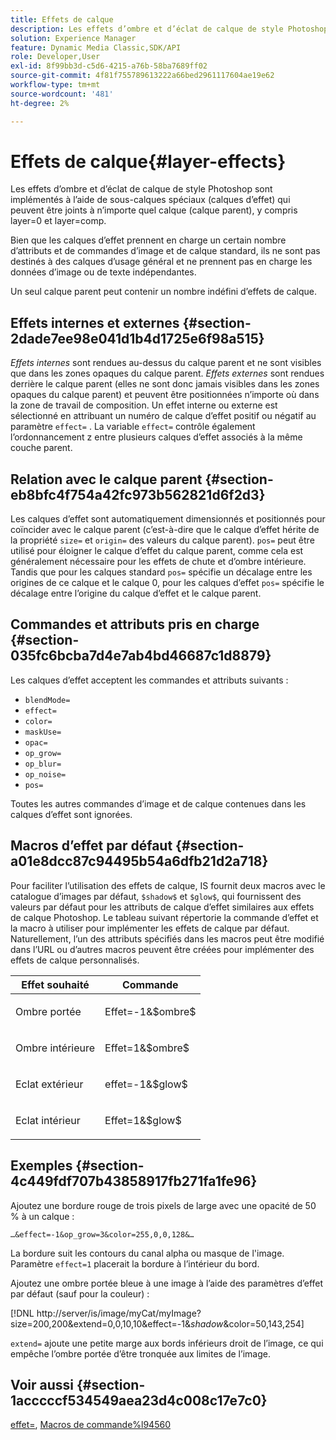 ```yaml
---
title: Effets de calque
description: Les effets d’ombre et d’éclat de calque de style Photoshop sont implémentés à l’aide de sous-calques spéciaux (calques d’effet) qui peuvent être joints à n’importe quel calque (calque parent), y compris layer=0 et layer=comp.
solution: Experience Manager
feature: Dynamic Media Classic,SDK/API
role: Developer,User
exl-id: 8f99bb3d-c5d6-4215-a76b-58ba7689ff02
source-git-commit: 4f81f755789613222a66bed2961117604ae19e62
workflow-type: tm+mt
source-wordcount: '481'
ht-degree: 2%

---
```


# Effets de calque{#layer-effects}

Les effets d’ombre et d’éclat de calque de style Photoshop sont implémentés à l’aide de sous-calques spéciaux (calques d’effet) qui peuvent être joints à n’importe quel calque (calque parent), y compris layer=0 et layer=comp.

Bien que les calques d’effet prennent en charge un certain nombre d’attributs et de commandes d’image et de calque standard, ils ne sont pas destinés à des calques d’usage général et ne prennent pas en charge les données d’image ou de texte indépendantes.

Un seul calque parent peut contenir un nombre indéfini d’effets de calque.

## Effets internes et externes {#section-2dade7ee98e041d1b4d1725e6f98a515}

*Effets internes* sont rendues au-dessus du calque parent et ne sont visibles que dans les zones opaques du calque parent. *Effets externes* sont rendues derrière le calque parent (elles ne sont donc jamais visibles dans les zones opaques du calque parent) et peuvent être positionnées n’importe où dans la zone de travail de composition. Un effet interne ou externe est sélectionné en attribuant un numéro de calque d’effet positif ou négatif au paramètre `effect=` . La variable `effect=` contrôle également l’ordonnancement z entre plusieurs calques d’effet associés à la même couche parent.

## Relation avec le calque parent {#section-eb8bfc4f754a42fc973b562821d6f2d3}

Les calques d’effet sont automatiquement dimensionnés et positionnés pour coïncider avec le calque parent (c’est-à-dire que le calque d’effet hérite de la propriété `size=` et `origin=` des valeurs du calque parent). `pos=` peut être utilisé pour éloigner le calque d’effet du calque parent, comme cela est généralement nécessaire pour les effets de chute et d’ombre intérieure. Tandis que pour les calques standard `pos=` spécifie un décalage entre les origines de ce calque et le calque 0, pour les calques d’effet `pos=` spécifie le décalage entre l’origine du calque d’effet et le calque parent.

## Commandes et attributs pris en charge {#section-035fc6bcba7d4e7ab4bd46687c1d8879}

Les calques d’effet acceptent les commandes et attributs suivants :

* `blendMode=`
* `effect=`
* `color=`
* `maskUse=`
* `opac=`
* `op_grow=`
* `op_blur=`
* `op_noise=`
* `pos=`

Toutes les autres commandes d’image et de calque contenues dans les calques d’effet sont ignorées.

## Macros d’effet par défaut {#section-a01e8dcc87c94495b54a6dfb21d2a718}

Pour faciliter l’utilisation des effets de calque, IS fournit deux macros avec le catalogue d’images par défaut, `$shadow$` et `$glow$`, qui fournissent des valeurs par défaut pour les attributs de calque d’effet similaires aux effets de calque Photoshop. Le tableau suivant répertorie la commande d’effet et la macro à utiliser pour implémenter les effets de calque par défaut. Naturellement, l’un des attributs spécifiés dans les macros peut être modifié dans l’URL ou d’autres macros peuvent être créées pour implémenter des effets de calque personnalisés.

<table id="table_8089C41AD1F24223A58C7DD8F4DDF73C"> 
 <thead> 
  <tr> 
   <th class="entry"> <b> Effet souhaité</b> </th> 
   <th class="entry"> <b> Commande</b> </th> 
  </tr> 
 </thead>
 <tbody> 
  <tr> 
   <td> <p> Ombre portée </p> </td> 
   <td> <p> <span class="codeph"> Effet=-1&amp;$ombre$</span> </p> </td> 
  </tr> 
  <tr> 
   <td> <p> Ombre intérieure </p> </td> 
   <td> <p> <span class="codeph"> Effet=1&amp;$ombre$</span> </p> </td> 
  </tr> 
  <tr> 
   <td> <p> Eclat extérieur </p> </td> 
   <td> <p> <span class="codeph"> effet=-1&amp;$glow$</span> </p> </td> 
  </tr> 
  <tr> 
   <td> <p> Eclat intérieur </p> </td> 
   <td> <p> <span class="codeph"> Effet=1&amp;$glow$</span> </p> </td> 
  </tr> 
 </tbody> 
</table>

## Exemples {#section-4c449fdf707b43858917fb271fa1fe96}

Ajoutez une bordure rouge de trois pixels de large avec une opacité de 50 % à un calque :

`…&effect=-1&op_grow=3&color=255,0,0,128&…`

La bordure suit les contours du canal alpha ou masque de l&#39;image. Paramètre `effect=1` placerait la bordure à l’intérieur du bord.

Ajoutez une ombre portée bleue à une image à l’aide des paramètres d’effet par défaut (sauf pour la couleur) :

[!DNL http://server/is/image/myCat/myImage?size=200,200&extend=0,0,10,10&effect=-1&$shadow$&color=50,143,254]

`extend=` ajoute une petite marge aux bords inférieurs droit de l’image, ce qui empêche l’ombre portée d’être tronquée aux limites de l’image.

## Voir aussi {#section-1acccccf534549aea23d4c008c17e7c0}

[effet=](../../../../../is-api/http-ref/image-serving-api-ref/c-http-protocol-reference/c-command-reference/r-effect.md#reference-b1296c4afed047fb921bbc1e33752135), [Macros de commande%l94560](../../../../../is-api/http-ref/image-serving-api-ref/c-http-protocol-reference/c-syntax-and-features/r-is-http-command-macros.md#reference-ea2a9571c65a46da83eca27d0013cbf9)
